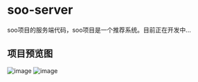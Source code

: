 # soo-server
soo项目的服务端代码，soo项目是一个推荐系统。目前正在开发中...
## 项目预览图
![image](https://user-images.githubusercontent.com/51166261/161754641-eb364111-5231-4eff-abac-74baad409a74.png)
![image](https://user-images.githubusercontent.com/51166261/161754556-b19872df-f093-43be-9cd3-ed6686a4bfb1.png)
